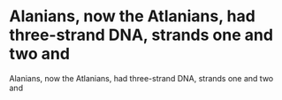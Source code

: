 # Alanians, now the Atlanians, had three-strand DNA, strands one and two and

Alanians, now the Atlanians, had three-strand DNA, strands one and two and